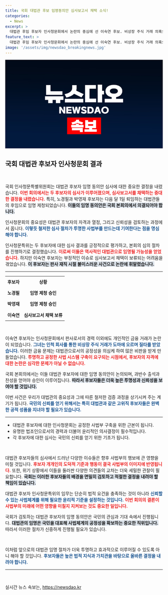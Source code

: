 ```yaml
---
title: 국회 대법관 후보 임명동의안 심사보고서 채택 소식!
categories:
  - News
excerpt: >
  대법관 후임 후보자 인사청문회에서 논란의 중심에 선 이숙연 후보. 비상장 주식 거래 의혹으로 질타받으며 임명동의안 심사가 보류됐다. 과연 국회 본회의에서 어떤 결정이 내려질까?
feature_text: >
  대법관 후임 후보자 인사청문회에서 논란의 중심에 선 이숙연 후보. 비상장 주식 거래 의혹으로 질타받으며 임명동의안 심사가 보류됐다. 과연 국회 본회의에서 어떤 결정이 내려질까?
image: '/assets/img/newsdao_breakingnews.jpg'
---
```


<p><img src="/assets/img/newsdao_breakingnews.jpg" alt="koreaapp 속보" /></p>

<h2 data-ke-size="size26">국회 대법관 후보자 인사청문회 결과</h2>

<p data-ke-size="size16">&nbsp;</p>

<p>국회 인사청문특별위원회는 대법관 후보자 임명 동의안 심사에 대한 중요한 결정을 내렸습니다. <b><span style="color: #ee2323;">이번 회의에서는 두 후보자의 심사가 이루어졌으며, 심사보고서를 채택하는 중대한 결정을 내렸습니다.</span></b> 특히, 노경필과 박영재 후보자는 다음 달 1일 퇴임하는 대법관들의 후임으로 임명 제청되었습니다. <b><span style="background-color: #21538527;">이들의 임명 동의안은 국회 본회의에서 의결되어야 합니다.</span></b> </p>

<p>인사청문회의 중요성은 대법관 후보자의 자격과 열정, 그리고 신뢰성을 검토하는 과정에서 옵니다. <b><span style="color: #1a5490;">이렇듯 철저한 심사 절차가 투명한 사법부를 만드는데 기여한다는 점을 명심해야 합니다.</span></b> </p>

<p>인사청문특위는 두 후보자에 대한 심사 결과를 긍정적으로 평가하고, 본회의 심의 절차를 진행하기로 결정했습니다. <b><span style="color: #ee2323;">이로써 이들은 역사적인 대법관으로 임명될 가능성을 얻었습니다.</span></b> 하지만 이숙연 후보자는 부정적인 이슈로 심사보고서 채택이 보류되는 어려움을 겪었습니다. <b><span style="background-color: #21538527;">이 후보자는 판사 재직 시절 불미스러운 사건으로 논란에 휘말렸습니다.</span></b> </p>

<hr>

<table style="border-collapse: collapse; width: 100%;">
<tr>
<td style="text-align: center; height: 30px;"><b>후보자</b></td>
<td style="text-align: center; height: 30px;"><b>상황</b></td>
</tr>
<tr>
<td style="text-align: center; height: 30px;"><b>노경필</b></td>
<td style="text-align: center; height: 30px;"><b>임명 제청 승인</b></td>
</tr>
<tr>
<td style="text-align: center; height: 30px;"><b>박영재</b></td>
<td style="text-align: center; height: 30px;"><b>임명 제청 승인</b></td>
</tr>
<tr>
<td style="text-align: center; height: 30px;"><b>이숙연</b></td>
<td style="text-align: center; height: 30px;"><b>심사보고서 채택 보류</b></td>
</tr>
</table>

<p data-ke-size="size16">&nbsp;</p>

<p>이숙연 후보자는 인사청문회에서 판사로서의 경력 이외에도 개인적인 금융 거래가 논란이 되었습니다. <b><span style="color: #1a5490;">그녀는 인척 회사를 통한 비상장 주식 거래가 도마에 오르며 질타를 받았습니다.</span></b> 이러한 금융 문제는 대법관으로서의 공정성을 의심케 하여 많은 비판을 받게 만들었습니다. <b><span style="color: #ee2323;">투명하고 공정한 사법 시스템 구축이 요구되는 시점에서, 후보자의 자격에 대한 논란은 심각한 문제가 아닐 수 없습니다.</span></b> </p>

<p>국회 본회의에서는 이들 대법관 후보자에 대한 임명 동의안이 논의되며, 과반수 출석과 찬성을 얻어야 승인이 이루어집니다. <b><span style="background-color: #21538527;">따라서 후보자들은 더욱 높은 투명성과 신뢰성을 보여야 할 것입니다.</span></b> </p>

<p>이번 사건은 우리가 대법관의 중요성과 그에 따른 철저한 검증 과정을 상기시켜 주는 계기가 됩니다. <b><span style="color: #1a5490;">국민의 신뢰를 얻기 위해서는 특히 대법관과 같은 고위직 후보자들은 완벽한 공적 성품을 지녀야 할 필요가 있습니다.</span></b> </p>

<hr>

<ul>
<li>대법관 후보자에 대한 인사청문회는 공정한 사법부 구축을 위한 근본이 됩니다.</li>
<li>유명한 법조인으로서의 경력과 더불어 윤리적인 의사결정이 필수적입니다.</li>
<li>각 후보자에 대한 심사는 국민의 신뢰를 얻기 위한 기초가 됩니다.</li>
</ul>

<p data-ke-size="size16">&nbsp;</p>

<p>대법관 후보자들의 심사에서 드러난 다양한 이슈들은 향후 사법부의 행보에 큰 영향을 미칠 것입니다. <b><span style="color: #ee2323;">후보자 개개인의 도덕적 기준과 행동이 결국 사법부의 이미지에 반영됩니다.</span></b> 또한, 위기 상황에서 이들을 둘러싼 다양한 의견들의 교차는 더욱 세밀한 관찰이 필요합니다. <b><span style="background-color: #21538527;">국회는 이러한 후보자들의 배경을 면밀히 검토하고 적절한 결정을 내려야 할 책임이 있습니다.</span></b> </p>

<p>대법관 후보자 인사청문특위의 임무는 단순히 법적 요건을 충족하는 것이 아니라 <b><span style="color: #1a5490;">신뢰할 수 있는 사법체계를 위해 필요한 윤리적 기준을 설정하는 것입니다.</span></b> <b><span style="color: #ee2323;">이번 회의의 결론이 사법부의 미래에 어떤 영향을 미칠지 지켜보는 것도 중요한 일입니다.</span></b> </p>

<p>국회가 검토하는 대법관 후보자의 임명 동의안은 국민의 관심과 기대 속에서 진행됩니다. <b><span style="background-color: #21538527;">대법관의 임명은 국민을 대표해 사법체계의 공정성을 확보하는 중요한 직위입니다.</span></b> 따라서 이러한 절차가 신중하게 진행될 필요가 있습니다. </p>

<p data-ke-size="size16">&nbsp;</p>

<p>이처럼 앞으로의 대법관 임명 절차가 더욱 투명하고 효과적으로 이루어질 수 있도록 아니 해야 할 것입니다. <b><span style="color: #1a5490;">후보자들은 높은 법적 지식과 가치관을 바탕으로 올바른 결정을 내려야 합니다.</span></b> </p>

<hr>

<p data-ke-size="size16">&nbsp;</p>
실시간 뉴스 속보는, <a href="https://newsdao.kr" rel="dofollow">https://newsdao.kr</a>


